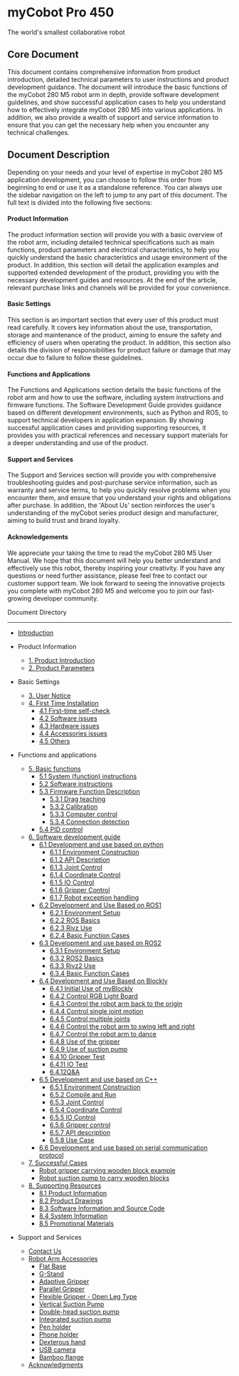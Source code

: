 # myCobot Pro 450
The world's smallest collaborative robot

Core Document
---

This document contains comprehensive information from product introduction, detailed technical parameters to user instructions and product development guidance. The document will introduce the basic functions of the myCobot 280 M5 robot arm in depth, provide software development guidelines, and show successful application cases to help you understand how to effectively integrate myCobot 280 M5 into various applications. In addition, we also provide a wealth of support and service information to ensure that you can get the necessary help when you encounter any technical challenges.

Document Description
---

Depending on your needs and your level of expertise in myCobot 280 M5 application development, you can choose to follow this order from beginning to end or use it as a standalone reference. You can always use the sidebar navigation on the left to jump to any part of this document. The full text is divided into the following five sections:

#### Product Information
The product information section will provide you with a basic overview of the robot arm, including detailed technical specifications such as main functions, product parameters and electrical characteristics, to help you quickly understand the basic characteristics and usage environment of the product. In addition, this section will detail the application examples and supported extended development of the product, providing you with the necessary development guides and resources. At the end of the article, relevant purchase links and channels will be provided for your convenience.

#### Basic Settings
This section is an important section that every user of this product must read carefully. It covers key information about the use, transportation, storage and maintenance of the product, aiming to ensure the safety and efficiency of users when operating the product. In addition, this section also details the division of responsibilities for product failure or damage that may occur due to failure to follow these guidelines.

#### Functions and Applications
The Functions and Applications section details the basic functions of the robot arm and how to use the software, including system instructions and firmware functions. The Software Development Guide provides guidance based on different development environments, such as Python and ROS, to support technical developers in application expansion. By showing successful application cases and providing supporting resources, it provides you with practical references and necessary support materials for a deeper understanding and use of the product.

#### Support and Services
The Support and Services section will provide you with comprehensive troubleshooting guides and post-purchase service information, such as warranty and service terms, to help you quickly resolve problems when you encounter them, and ensure that you understand your rights and obligations after purchase. In addition, the 'About Us' section reinforces the user's understanding of the myCobot series product design and manufacturer, aiming to build trust and brand loyalty.

#### Acknowledgements
We appreciate your taking the time to read the myCobot 280 M5 User Manual. We hope that this document will help you better understand and effectively use this robot, thereby inspiring your creativity. If you have any questions or need further assistance, please feel free to contact our customer support team. We look forward to seeing the innovative projects you complete with myCobot 280 M5 and welcome you to join our fast-growing developer community.

Document Directory

---

* [Introduction](README.md)

* Product Information
  * [1. Product Introduction](1-ProductInformation/1.ProductIntroduction/1-ProductIntroduction.md)
  * [2. Product Parameters](1-ProductInformation/2.ProductParameter/2-ProductParameters.md)

* Basic Settings
  * [3. User Notice](2-BasicSettings/3.UserNotice/3-UserInstructions.md)
  * [4. First Time Installation](2-BasicSettings/4.FirstTimeInstallation/4-FirstTimeInstallation.md)
    * [4.1 First-time self-check](4-SupportAndService/9.Troubleshooting/9.4-first-time-self-check.md)
    * [4.2 Software issues](4-SupportAndService/9.Troubleshooting/9.2-software.md)
    * [4.3 Hardware issues](4-SupportAndService/9.Troubleshooting/9.3-hardware.md)
    * [4.4 Accessories issues](4-SupportAndService/9.Troubleshooting/9.1-accessories.md)
    * [4.5 Others](4-SupportAndService/9.Troubleshooting/9.0-other.md)

* Functions and applications
  * [5. Basic functions](3-FunctionsAndApplications/5.BasicFunction/README.md)
    * [5.1 System (function) instructions](3-FunctionsAndApplications/5.BasicFunction/5.1-Functionlnstruction/README.md)
    * [5.2 Software instructions](3-FunctionsAndApplications/5.BasicFunction/5.2-Softwarelnstructions/README.md)
    * [5.3 Firmware Function Description](3-FunctionsAndApplications/5.BasicFunction/5.3-FirmwareFunctionDescription/README.md)
      * [5.3.1 Drag teaching](3-FunctionsAndApplications/5.BasicFunction/5.3-FirmwareFunctionDescription/5.3.1-moving/5.3.1.1-micro_controller.md)
      * [5.3.2 Calibration](3-FunctionsAndApplications/5.BasicFunction/5.3-FirmwareFunctionDescription/5.3.2-calibration/5.3.2.1-micro_controller.md)
      * [5.3.3 Computer control](3-FunctionsAndApplications/5.BasicFunction/5.3-FirmwareFunctionDescription/5.3.3-transponder/5.3.3.1-micro_controller.md)
      * [5.3.4 Connection detection](3-FunctionsAndApplications/5.BasicFunction/5.3-FirmwareFunctionDescription/5.3.4-connection/5.3.4.1-micro_controller.md)
    * [5.4 PID control](3-FunctionsAndApplications/5.BasicFunction/5.4-RobotPrecisionControl/README.md)
  * [6. Software development guide](3-FunctionsAndApplications/6.developmentGuide/README.md)
    * [6.1 Development and use based on python](3-FunctionsAndApplications/6.developmentGuide/6.1-python/README.md)
      * [6.1.1 Environment Construction](3-FunctionsAndApplications/6.developmentGuide/6.1-python/1_download.md)
      * [6.1.2 API Description](3-FunctionsAndApplications/6.developmentGuide/6.1-python/2_API.md)
      * [6.1.3 Joint Control](3-FunctionsAndApplications/6.developmentGuide/python/3_angle.md)
      * [6.1.4 Coordinate Control](3-FunctionsAndApplications/6.developmentGuide/6.1-python/4_coord.md)
      * [6.1.5 IO Control](3-FunctionsAndApplications/6.developmentGuide/6.1-python/5_IO.md)
      * [6.1.6 Gripper Control](3-FunctionsAndApplications/6.developmentGuide/6.1-python/6_gripper.md)
      * [6.1.7 Robot exception handling](3-FunctionsAndApplications/6.developmentGuide/6.1-python/7_exception_description.md)
    * [6.2 Development and Use Based on ROS1](3-FunctionsAndApplications/6.developmentGuide/6.2-ROS1/README.md)
      * [6.2.1 Environment Setup](3-FunctionsAndApplications/6.developmentGuide/6.2-ROS1/6.2.1-Environment_Setup.md)
      * [6.2.2 ROS Basics](3-FunctionsAndApplications/6.developmentGuide/6.2-ROS1/6.2.2-ROS_Basics.md)
      * [6.2.3 Rivz Use](3-FunctionsAndApplications/6.developmentGuide/6.2-ROS1/6.2.3-RVIZ_Introduction.md)
      * [6.2.4 Basic Function Cases](3-FunctionsAndApplications/6.developmentGuide/6.2-ROS1/6.2.4-Basic_Functions.md)
    * [6.3 Development and use based on ROS2](3-FunctionsAndApplications/6.developmentGuide/6.3-ROS2/README.md)
      * [6.3.1 Environment Setup](3-FunctionsAndApplications/6.developmentGuide/6.3-ROS2/6.3.1-Environment_Setup.md)
      * [6.3.2 ROS2 Basics](3-FunctionsAndApplications/6.developmentGuide/6.3-ROS2/6.3.2-ROS2_Basics.md)
      * [6.3.3 Rivz2 Use](3-FunctionsAndApplications/6.developmentGuide/6.3-ROS2/6.3.3-RVIZ2_Introduction.md)
      * [6.3.4 Basic Function Cases](3-FunctionsAndApplications/6.developmentGuide/6.3-ROS2/6.3.4-Basic_Functions.md)
    * [6.4 Development and Use Based on Blockly](3-FunctionsAndApplications/6.developmentGuide/myBlocklyAndUlFlow/myblocklyTutorials/README.md)
      * [6.4.1 Initial Use of myBlockly](3-FunctionsAndApplications/6.developmentGuide/myBlocklyAndUlFlow/myblocklyTutorials/5.1.1-myBlocklyFirstUse.md)
      * [6.4.2 Control RGB Light Board](3-FunctionsAndApplications/6.developmentGuide/myBlocklyAndUlFlow/myblocklyTutorials/5.1.2-ControlRGB.md)
      * [6.4.3 Control the robot arm back to the origin](3-FunctionsAndApplications/6.developmentGuide/myBlocklyAndUlFlow/myblocklyTutorials/5.1.3-ControlRoboticArmBackZero.md)
      * [6.4.4 Control single joint motion](3-FunctionsAndApplications/6.developmentGuide/myBlocklyAndUlFlow/myblocklyTutorials/5.1.4-ControlSingleJoint.md)
      * [6.4.5 Control multiple joints](3-FunctionsAndApplications/6.developmentGuide/myBlocklyAndUlFlow/myblocklyTutorials/5.1.5-ControlSinglesJoint.md)
      * [6.4.6 Control the robot arm to swing left and right](3-FunctionsAndApplications/6.developmentGuide/myBlocklyAndUlFlow/myblocklyTutorials/5.1.6-ControlRoboticSwingLeft&Right.md)
      * [6.4.7 Control the robot arm to dance](3-FunctionsAndApplications/6.developmentGuide/myBlocklyAndUlFlow/myblocklyTutorials/5.1.7-ControlRoboticArmDance.md)
      * [6.4.8 Use of the gripper](3-FunctionsAndApplications/6.developmentGuide/myBlocklyAndUlFlow/myblocklyTutorials/5.1.8-GripperUse.md)
      * [6.4.9 Use of suction pump](3-FunctionsAndApplications/6.developmentGuide/myBlocklyAndUlFlow/myblocklyTutorials/5.1.9-PumpUse.md)
      * [6.4.10 Gripper Test](3-FunctionsAndApplications/6.developmentGuide/myBlocklyAndUlFlow/myblocklyTutorials/5.13-gripperTest.md)
      * [6.4.11 IO Test](3-FunctionsAndApplications/6.developmentGuide/myBlocklyAndUlFlow/myblocklyTutorials/5.14-ioTest.md) 
      * [6.4.12Q&A](3-FunctionsAndApplications/6.developmentGuide/myBlocklyAndUlFlow/myblocklyTutorials/5.1.10Q&A.md)
    * [6.5 Development and use based on C++](3-FunctionsAndApplications/6.developmentGuide/Cplus/README.md)
      * [6.5.1 Environment Construction](3-FunctionsAndApplications/6.developmentGuide/Cplus/8.1-download.md)
      * [6.5.2 Compile and Run](3-FunctionsAndApplications/6.developmentGuide/Cplus/8.2-build.md)
      * [6.5.3 Joint Control](3-FunctionsAndApplications/6.developmentGuide/Cplus/8.3-angle.md)
      * [6.5.4 Coordinate Control](3-FunctionsAndApplications/6.developmentGuide/Cplus/8.4-coord.md)
      * [6.5.5 IO Control](3-FunctionsAndApplications/6.developmentGuide/Cplus/8.5-io.md)
      * [6.5.6 Gripper control](3-FunctionsAndApplications/6.developmentGuide/Cplus/8.6-gripper.md)
      * [6.5.7 API description](3-FunctionsAndApplications/6.developmentGuide/Cplus/8.7-API.md) 
      * [6.5.8 Use Case](3-FunctionsAndApplications/6.developmentGuide/Cplus/8.8-example.md)
    * [6.6 Development and use based on serial communication protocol](3-FunctionsAndApplications/6.developmentGuide/CommunicationProtocolPackage/18-communication.md)
  * [7. Successful Cases](3-FunctionsAndApplications/7.SuccessfulCase/7-SuccessfulCases.md)
    * [Robot gripper carrying wooden block example](3-FunctionsAndApplications/7.SuccessfulCase/7.1.md)
    * [Robot suction pump to carry wooden blocks](3-FunctionsAndApplications/7.SuccessfulCase/7.3.md)
  * [ 8. Supporting Resources](3-FunctionsAndApplications/8.SupportingResources/README.md)
    * [8.1 Product Information](3-FunctionsAndApplications/8.SupportingResources/8.1-ProductInformation/README.md)
    * [8.2 Product Drawings](3-FunctionsAndApplications/8.SupportingResources/8.2-ProductDrawings/README.md)
    * [8.3 Software Information and Source Code ](3-FunctionsAndApplications/8.SupportingResources/8.3-SoftwareInformationAndSourceCode/README.md)
    * [8.4 System Information](3-FunctionsAndApplications/8.SupportingResources/8.4-SystemInformation/README.md)
    * [8.5 Promotional Materials](3-FunctionsAndApplications/8.SupportingResources/8.5-PromotionalMaterials/README.md)

* Support and Services
  * [ Contact Us](4-SupportAndService/11.AboutUs/11.AboutUs.md)
  * [Robot Arm Accessories](4-SupportAndService/Accessories/accessories.md)
    * [Flat Base](4-SupportAndService/Accessories/Flatbase.md)
    * [G-Stand](4-SupportAndService/Accessories/Gstands_2.0.md)
    * [Adaptive Gripper](4-SupportAndService/Accessories/AdaptiveGripper.md)
    * [Parallel Gripper](4-SupportAndService/Accessories/ParallelGripper.md)
    * [Flexible Gripper - Open Leg Type](4-SupportAndService/Accessories/flexible_gripper_2.md)
    * [Vertical Suction Pump](4-SupportAndService/Accessories/pump.md)
    * [Double-head suction pump](4-SupportAndService/Accessories/doublepump.md)
    * [Integrated suction pump](4-SupportAndService/Accessories/IntegratedPump.md)
    * [Pen holder](4-SupportAndService/Accessories/penHolder.md)
    * [Phone holder](4-SupportAndService/Accessories/phoneHolder.md)
    * [Dexterous hand](4-SupportAndService/Accessories/Robothand.md)
    * [USB camera](4-SupportAndService/Accessories/USBcamera.md)
    * [Bamboo flange](4-SupportAndService/Accessories/bamboo.md)
  * [Acknowledgments](5-Acknowledgments/5-Acknowledgments.md)
